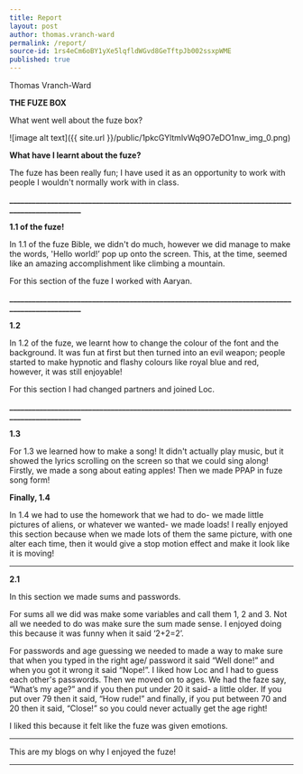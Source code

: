 ```yaml
---
title: Report
layout: post
author: thomas.vranch-ward
permalink: /report/
source-id: 1rs4eCm6oBY1yXe5lqfldWGvd8GeTftpJb002ssxpWME
published: true
---
```

Thomas Vranch-Ward

**THE FUZE BOX**

What went well about the fuze box?

![image alt text]({{ site.url }}/public/1pkcGYltmlvWq9O7eDO1nw_img_0.png)

**What have I learnt about the fuze?**

The fuze has been really fun; I have used it as an opportunity to work with people I wouldn't normally work with in class.

**______________________________________________________________________________________________**

**1.1 of the fuze!**

In 1.1 of the fuze Bible, we didn't do much, however we did manage to make the words, 'Hello world!’ pop up onto the screen. This, at the time, seemed like an amazing accomplishment like climbing a mountain. 

For this section of the fuze I worked with Aaryan.

**______________________________________________________________________________________________**

**1.2**

In 1.2 of the fuze, we learnt how to change the colour of the font and the background. It was fun at first but then turned into an evil weapon; people started to make hypnotic and flashy colours like royal blue and red, however, it was still enjoyable!

For this section I had changed partners and joined Loc.

**______________________________________________________________________________________________**

**1.3**

For 1.3 we learned how to make a song! It didn't actually play music, but it showed the lyrics scrolling on the screen so that we could sing along! Firstly, we made a song about eating apples! Then we made PPAP in fuze song form!

**Finally, 1.4**

In 1.4 we had to use the homework that we had to do- we made little pictures of aliens, or whatever we wanted- we made loads! I really enjoyed this section because when we made lots of them the same picture, with one alter each time, then it would give a stop motion effect and make it look like it is moving!

_______________________________________________________________________________________________

**2.1**

In this section we made sums and passwords.

For sums all we did was make some variables and call them 1, 2 and 3. Not all we needed to do was make sure the sum made sense. I enjoyed doing this because it was funny when it said ‘2+2=2’.

For passwords and age guessing we needed to made a way to make sure that when you typed in the right age/ password it said “Well done!” and when you got it wrong it said “Nope!”. I liked how Loc and I had to guess each other's passwords. Then we moved on to ages. We had the faze say, “What’s my age?” and if you then put under 20 it said- a little older. If you put over 79 then it said, “How rude!” and finally, if you put between 70 and 20 then it said, “Close!” so you could never actually get the age right!

I liked this because it felt like the fuze was given emotions.

___________________________________________________________________________________________

This are my blogs on why I enjoyed the fuze!

_______________________________________________________________________________________

